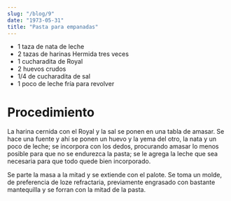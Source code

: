 ```yaml
---
slug: "/blog/9"
date: "1973-05-31"
title: "Pasta para empanadas"
---
```


- 1 taza de nata de leche
- 2 tazas de harinas Hermida tres veces
- 1 cucharadita de Royal
- 2 huevos crudos
- 1/4 de cucharadita de sal
- 1 poco de leche fría para revolver

# Procedimiento

La harina cernida con el Royal y la sal se ponen en una tabla de amasar. Se hace una fuente y ahí se ponen un huevo y la yema del otro, la nata y un poco de leche; se incorpora con los dedos, procurando amasar lo menos posible para que no se endurezca la pasta; se le agrega la leche que sea necesaria para que todo quede bien incorporado. 

Se parte la masa a la mitad y se extiende con el palote. Se toma un molde, de preferencia de loze refractaria, previamente engrasado con bastante mantequilla y se forran con la mitad de la pasta.
